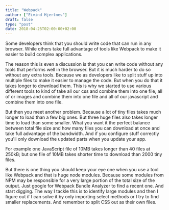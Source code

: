 ```yaml
---
title: "Webpack"
author: ["Eivind Hjertnes"]
draft: false
type: "post"
date: 2018-04-25T02:00:00+02:00
---
```


Some developers think that you should write code that can run in any
browser. While others take full advantage of tools like Webpack to make
it easier to build complex applications.

The reason this is even a discussion is that you can write code without
any tools that performs well in the browser. But it is much harder to do
so without any extra tools. Because we as developers like to split stuff
up into multiple files to make it easier to manage the code. But when
you do that it takes longer to download them. This is why we started to
use various different tools to kind of take all our css and combine them
into one file, all of or images and combine them into one file and all
of our javascript and combine them into one file.

But then you meet another problem. Because a lot of tiny files takes
much longer to load than a few big ones. But three huge files also takes
longer time to load than some smaller. What you want it the perfect
balance between total file size and how many files you can download at
once and take full advantage of the bandwidth. And if you configure
stuff correctly you'll only download the updated parts when you update
your app.

For example one JavaScript file of 10MB takes longer than 40 files at
250kB; but one file of 10MB takes shorter time to download than 2000
tiny files.

But there is one thing you should keep your eye one when you use a tool
like Webpack and that is huge node modules. Because some modules from
NPM may be responsible for a very large portion of the total size of the
output. Just google for Webpack Bundle Analyzer to find a recent one.
And start digging. The way I tackle this is to identify large modules
and then I figure out if I can solve it by only importing select methods
or I try to find smaller replacements. And remember to split CSS out as
their own files.
